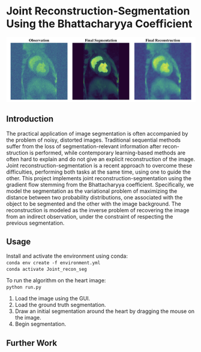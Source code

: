 # Joint Reconstruction-Segmentation Using the Bhattacharyya Coefficient
![Segmentation and reconstruction of a noisy heart image](/Results/github_image.png)
## Introduction
The practical application of image segmentation is often accompanied by the problem of noisy, distorted
images. Traditional sequential methods suffer from the loss of segmentation-relevant information after recon-
struction is performed, while contemporary learning-based methods are often hard to explain and do not give
an explicit reconstruction of the image. Joint reconstruction-segmentation is a recent approach to overcome these difficulties, performing both tasks at the same time, using one to guide the other. This project implements joint reconstruction-segmentation using the gradient flow stemming from the Bhattacharyya coefficient. Specifically, we model the segmentation as the variational problem of maximizing the distance between two probability distributions, one associated with the object to be segmented and the other with the image background. The reconstruction is modeled as the inverse problem of recovering the image from an indirect observation, under the constraint of respecting the previous segmentation.

## Usage

Install and activate the environment using conda: <br>
`conda env create -f environment.yml` <br>
`conda activate Joint_recon_seg`

To run the algorithm on the heart image: <br>
`python run.py` <br>
1. Load the image using the GUI.
1. Load the ground truth segmentation.
1. Draw an initial segmentation around the heart by dragging the mouse on the image.
1. Begin segmentation.

## Further Work